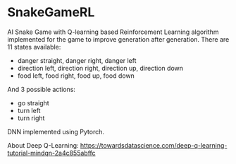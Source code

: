 ﻿# SnakeGameRL

AI Snake Game with Q-learning based Reinforcement Learning algorithm implemented for the game to improve generation after generation.
There are 11 states available:

  - danger straight, danger right, danger left
  - direction left, direction right, direction up, direction down
  - food left, food right, food up, food down

And 3 possible actions:
  - go straight
  - turn left
  - turn right

DNN implemented using Pytorch.

About Deep Q-Learning:
https://towardsdatascience.com/deep-q-learning-tutorial-mindqn-2a4c855abffc
  
